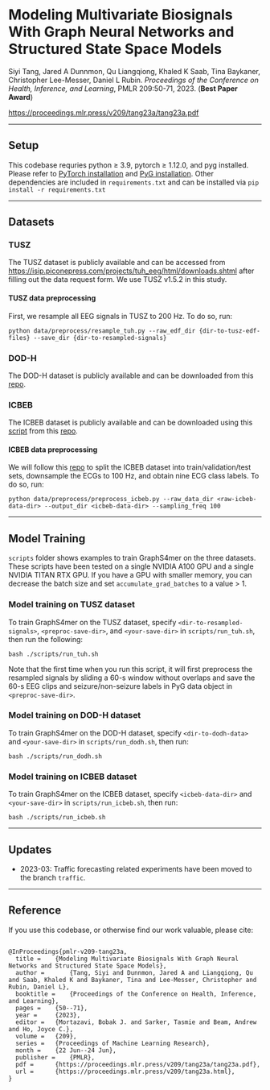 # Modeling Multivariate Biosignals With Graph Neural Networks and Structured State Space Models

Siyi Tang, Jared A Dunnmon, Qu Liangqiong, Khaled K Saab, Tina Baykaner, Christopher Lee-Messer, Daniel L Rubin. *Proceedings of the Conference on Health, Inference, and Learning*, PMLR 209:50-71, 2023. (**Best Paper Award**)

https://proceedings.mlr.press/v209/tang23a/tang23a.pdf

---
## Setup
This codebase requries python ≥ 3.9, pytorch ≥ 1.12.0, and pyg installed. Please refer to [PyTorch installation](https://pytorch.org/) and [PyG installation](https://pytorch-geometric.readthedocs.io/en/latest/notes/installation.html). Other dependencies are included in `requirements.txt` and can be installed via `pip install -r requirements.txt`

---
## Datasets
### TUSZ
The TUSZ dataset is publicly available and can be accessed from https://isip.piconepress.com/projects/tuh_eeg/html/downloads.shtml after filling out the data request form. We use TUSZ v1.5.2 in this study.
#### TUSZ data preprocessing
First, we resample all EEG signals in TUSZ to 200 Hz. To do so, run:
```
python data/preprocess/resample_tuh.py --raw_edf_dir {dir-to-tusz-edf-files} --save_dir {dir-to-resampled-signals}
```

### DOD-H
The DOD-H dataset is publicly available and can be downloaded from this [repo](https://github.com/Dreem-Organization/dreem-learning-open).

### ICBEB
The ICBEB dataset is publicly available and can be downloaded using this [script](https://github.com/helme/ecg_ptbxl_benchmarking/blob/master/get_datasets.sh) from this [repo](https://github.com/helme/ecg_ptbxl_benchmarking).
#### ICBEB data preprocessing
We will follow this [repo](https://github.com/helme/ecg_ptbxl_benchmarking) to split the ICBEB dataset into train/validation/test sets, downsample the ECGs to 100 Hz, and obtain nine ECG class labels. To do so, run:
```
python data/preprocess/preprocess_icbeb.py --raw_data_dir <raw-icbeb-data-dir> --output_dir <icbeb-data-dir> --sampling_freq 100
```

---
## Model Training
`scripts` folder shows examples to train GraphS4mer on the three datasets. These scripts have been tested on a single NVIDIA A100 GPU and a single NVIDIA TITAN RTX GPU. If you have a GPU with smaller memory, you can decrease the batch size and set `accumulate_grad_batches` to a value > 1. 
### Model training on TUSZ dataset
To train GraphS4mer on the TUSZ dataset, specify `<dir-to-resampled-signals>`, `<preproc-save-dir>`, and `<your-save-dir>` in `scripts/run_tuh.sh`, then run the following:
```
bash ./scripts/run_tuh.sh
```
Note that the first time when you run this script, it will first preprocess the resampled signals by sliding a 60-s window without overlaps and save the 60-s EEG clips and seizure/non-seizure labels in PyG data object in `<preproc-save-dir>`.

### Model training on DOD-H dataset
To train GraphS4mer on the DOD-H dataset, specify `<dir-to-dodh-data>` and `<your-save-dir>` in `scripts/run_dodh.sh`, then run:
```
bash ./scripts/run_dodh.sh
```

### Model training on ICBEB dataset
To train GraphS4mer on the ICBEB dataset, specify `<icbeb-data-dir>` and `<your-save-dir>` in `scripts/run_icbeb.sh`, then run:
```
bash ./scripts/run_icbeb.sh
```
---
## Updates
* 2023-03: Traffic forecasting related experiments have been moved to the branch `traffic`.

---
## Reference
If you use this codebase, or otherwise find our work valuable, please cite:
```

@InProceedings{pmlr-v209-tang23a,
  title = 	 {Modeling Multivariate Biosignals With Graph Neural Networks and Structured State Space Models},
  author =       {Tang, Siyi and Dunnmon, Jared A and Liangqiong, Qu and Saab, Khaled K and Baykaner, Tina and Lee-Messer, Christopher and Rubin, Daniel L},
  booktitle = 	 {Proceedings of the Conference on Health, Inference, and Learning},
  pages = 	 {50--71},
  year = 	 {2023},
  editor = 	 {Mortazavi, Bobak J. and Sarker, Tasmie and Beam, Andrew and Ho, Joyce C.},
  volume = 	 {209},
  series = 	 {Proceedings of Machine Learning Research},
  month = 	 {22 Jun--24 Jun},
  publisher =    {PMLR},
  pdf = 	 {https://proceedings.mlr.press/v209/tang23a/tang23a.pdf},
  url = 	 {https://proceedings.mlr.press/v209/tang23a.html},
}
```
